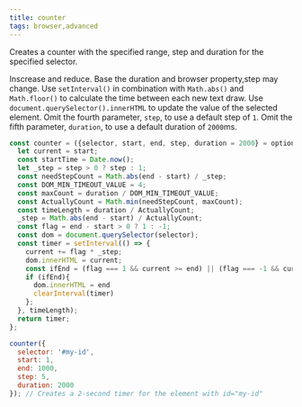 ```yaml
---
title: counter
tags: browser,advanced
---
```


Creates a counter with the specified range, step and duration for the specified selector.

Inscrease and reduce.
Base the duration and browser property,step may change.
Use `setInterval()` in combination with `Math.abs()` and `Math.floor()` to calculate the time between each new text draw.
Use `document.querySelector().innerHTML` to update the value of the selected element.
Omit the fourth parameter, `step`, to use a default step of `1`.
Omit the fifth parameter, `duration`, to use a default duration of `2000`ms.

```js
const counter = ({selector, start, end, step, duration = 2000} = options) => {
  let current = start;
  const startTime = Date.now();
  let _step = step > 0 ? step : 1;
  const needStepCount = Math.abs(end - start) / _step;
  const DOM_MIN_TIMEOUT_VALUE = 4;
  const maxCount = duration / DOM_MIN_TIMEOUT_VALUE;
  const ActuallyCount = Math.min(needStepCount, maxCount);
  const timeLength = duration / ActuallyCount;
  _step = Math.abs(end - start) / ActuallyCount;
  const flag = end - start > 0 ? 1 : -1;
  const dom = document.querySelector(selector);
  const timer = setInterval(() => {
    current += flag * _step;
    dom.innerHTML = current;
    const ifEnd = (flag === 1 && current >= end) || (flag === -1 && current <= end);
    if (ifEnd){
      dom.innerHTML = end
      clearInterval(timer)
    };
  }, timeLength);
  return timer;
};
```

```js
counter({
  selector: '#my-id',
  start: 1,
  end: 1000,
  step: 5,
  duration: 2000
}); // Creates a 2-second timer for the element with id="my-id"
```